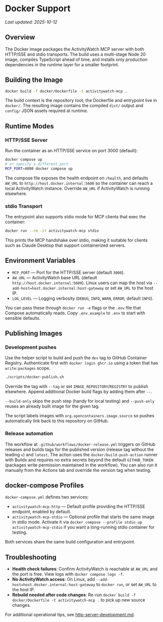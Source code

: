 # Docker Support

_Last updated: 2025-10-12_

## Overview

The Docker image packages the ActivityWatch MCP server with both HTTP/SSE and stdio transports. The build uses a multi-stage Node 20 image, compiles TypeScript ahead of time, and installs only production dependencies in the runtime layer for a smaller footprint.

## Building the Image

```bash
docker build -f docker/Dockerfile -t activitywatch-mcp .
```

The build context is the repository root; the Dockerfile and entrypoint live in `docker/`. The resulting image contains the compiled `dist/` output and `config/` JSON assets required at runtime.

## Runtime Modes

### HTTP/SSE Server

Run the container as an HTTP/SSE service on port 3000 (default):

```bash
docker compose up
# or specify a different port
MCP_PORT=4000 docker compose up
```

The compose file exposes the health endpoint on `/health`, and defaults `AW_URL` to `http://host.docker.internal:5600` so the container can reach a local ActivityWatch instance. Override `AW_URL` if ActivityWatch is running elsewhere.

### stdio Transport

The entrypoint also supports stdio mode for MCP clients that exec the container:

```bash
docker run --rm -it activitywatch-mcp stdio
```

This prints the MCP handshake over stdio, making it suitable for clients such as Claude Desktop that support containerized servers.

## Environment Variables

- `MCP_PORT` — Port for the HTTP/SSE server (default `3000`).
- `AW_URL` — ActivityWatch base URL (default `http://host.docker.internal:5600`). Linux users can map the host via `--add-host=host.docker.internal:host-gateway` or set `AW_URL` to the host IP.
- `LOG_LEVEL` — Logging verbosity (`DEBUG`, `INFO`, `WARN`, `ERROR`; default `INFO`).

You can pass these through `docker run -e` flags or the `.env` file that Compose automatically reads. Copy `.env.example` to `.env` to start with sensible defaults.

## Publishing Images

### Development pushes

Use the helper script to build and push the `dev` tag to GitHub Container Registry. Authenticate first with `docker login ghcr.io` using a token that has `write:packages` scope.

```bash
./scripts/docker-publish.sh
```

Override the tag with `--tag` or set `IMAGE_REPOSITORY`/`REGISTRY` to publish elsewhere. Append additional Docker build flags by adding them after `--`.

`--build-only` skips the push step (handy for local testing) and `--push-only` reuses an already built image for the given tag.

The script labels images with `org.opencontainers.image.source` so pushes automatically link back to this repository on GitHub.

### Release automation

The workflow at `.github/workflows/docker-release.yml` triggers on GitHub releases and builds tags for the published version (release tag without the leading `v`) and `latest`. The action uses the `docker/build-push-action` runner with Buildx and requires no extra secrets beyond the default `GITHUB_TOKEN` (packages write permission maintained in the workflow). You can also run it manually from the Actions tab and override the version tag when testing.

## docker-compose Profiles

`docker-compose.yml` defines two services:

- `activitywatch-mcp-http` — Default profile providing the HTTP/SSE endpoint, enabled by default.
- `activitywatch-mcp-stdio` — Optional profile that starts the same image in stdio mode. Activate it via `docker compose --profile stdio up activitywatch-mcp-stdio` if you want a long-running stdio container for testing.

Both services share the same build configuration and entrypoint.

## Troubleshooting

- **Health check failures**: Confirm ActivityWatch is reachable at `AW_URL` and the port is free. View logs with `docker compose logs -f`.
- **No ActivityWatch access**: On Linux, add `--add-host=host.docker.internal:host-gateway` to `docker run`, or set `AW_URL` to the host IP.
- **Rebuild needed after code changes**: Re-run `docker build -f docker/Dockerfile -t activitywatch-mcp .` to pick up new source changes.

For additional operational tips, see [http-server-development.md](./http-server-development.md).
